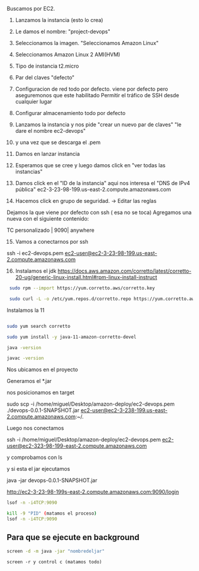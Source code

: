 Buscamos por EC2.


1. Lanzamos la instancia (esto lo crea)

2.  Le damos el nombre: "project-devops"

3. Seleccionamos la imagen. "Seleccionamos Amazon Linux"

4. Seleccionamos Amazon Linux 2 AMI(HVM)

5. Tipo de instancia t2.micro

6. Par del claves "defecto"

7. Configuracion de red todo por defecto.
   viene por defecto pero aseguremonos que este habilitado
  Permitir el tráfico de SSH desde  cualquier lugar

8. Configurar almacenamiento todo por defecto

9. Lanzamos la instancia y nos pide "crear un nuevo par de claves"
   "le dare el nombre ec2-devops"

10. y una vez que se descarga el .pem

11. Damos en lanzar instancia

12. Esperamos que se cree y luego damos click en "ver todas las instancias"

13. Damos click en el "ID de la instancia" aqui nos interesa el "DNS de IPv4 pública"   ec2-3-23-98-199.us-east-2.compute.amazonaws.com

14. Hacemos click en grupo de seguridad. -> Editar las reglas

Dejamos la que viene por defecto con ssh ( esa no se toca)
Agregamos una nueva con el siguiente contenido: 

TC personalizado | 9090| anywhere

15. Vamos a conectarnos por ssh 

   ssh -i ec2-devops.pem ec2-user@ec2-3-23-98-199.us-east-2.compute.amazonaws.com

16. Instalamos el jdk https://docs.aws.amazon.com/corretto/latest/corretto-20-ug/generic-linux-install.html#rpm-linux-install-instruct

```sh
 sudo rpm --import https://yum.corretto.aws/corretto.key
```

```sh
 sudo curl -L -o /etc/yum.repos.d/corretto.repo https://yum.corretto.aws/corretto.repo
```

Instalamos la 11

```sh 

sudo yum search corretto
```

```sh
sudo yum install -y java-11-amazon-corretto-devel
```

```sh
java -version
```

```sh
javac -version
```


Nos ubicamos en el proyecto

Generamos el *.jar

nos posicionamos en target

sudo scp -i /home/miguel/Desktop/amazon-deploy/ec2-devops.pem ./devops-0.0.1-SNAPSHOT.jar ec2-user@ec2-3-238-199.us-east-2.compute.amazonaws.com:~/.


Luego nos conectamos

ssh -i /home/miguel/Desktop/amazon-deploy/ec2-devops.pem ec2-user@ec2-323-98-199-east-2.compute.amazonaws.com

y comprobamos con ls

y si esta el jar ejecutamos 

java -jar devops-0.0.1-SNAPSHOT.jar


http://ec2-3-23-98-199s-east-2.compute.amazonaws.com:9090/login

```sh
lsof -n -i4TCP:9090
```
```sh
kill -9 "PID" (matamos el proceso)
lsof -n -i4TCP:9090
```

## Para que se ejecute en background 
```sh
screen -d -m java -jar "nombredeljar"
 ```
```
screen -r y control c (matamos todo)
```
